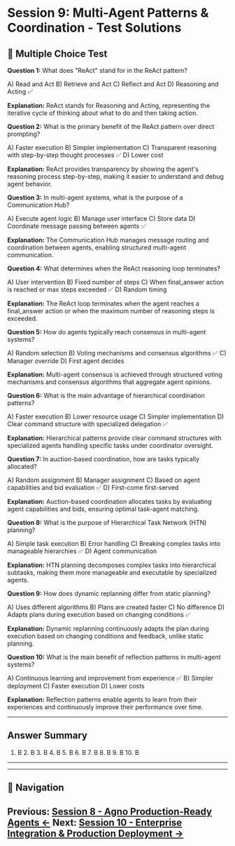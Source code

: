 # Session 9: Multi-Agent Patterns & Coordination - Test Solutions

## 📝 Multiple Choice Test

**Question 1:** What does "ReAct" stand for in the ReAct pattern?  

A) Read and Act
B) Retrieve and Act
C) Reflect and Act
D) Reasoning and Acting ✅

**Explanation:** ReAct stands for Reasoning and Acting, representing the iterative cycle of thinking about what to do and then taking action.

**Question 2:** What is the primary benefit of the ReAct pattern over direct prompting?  

A) Faster execution
B) Simpler implementation
C) Transparent reasoning with step-by-step thought processes ✅
D) Lower cost

**Explanation:** ReAct provides transparency by showing the agent's reasoning process step-by-step, making it easier to understand and debug agent behavior.

**Question 3:** In multi-agent systems, what is the purpose of a Communication Hub?  

A) Execute agent logic
B) Manage user interface
C) Store data
D) Coordinate message passing between agents ✅

**Explanation:** The Communication Hub manages message routing and coordination between agents, enabling structured multi-agent communication.

**Question 4:** What determines when the ReAct reasoning loop terminates?  

A) User intervention
B) Fixed number of steps
C) When final_answer action is reached or max steps exceeded ✅
D) Random timing

**Explanation:** The ReAct loop terminates when the agent reaches a final_answer action or when the maximum number of reasoning steps is exceeded.

**Question 5:** How do agents typically reach consensus in multi-agent systems?  

A) Random selection
B) Voting mechanisms and consensus algorithms ✅
C) Manager override
D) First agent decides

**Explanation:** Multi-agent consensus is achieved through structured voting mechanisms and consensus algorithms that aggregate agent opinions.

**Question 6:** What is the main advantage of hierarchical coordination patterns?  

A) Faster execution
B) Lower resource usage
C) Simpler implementation
D) Clear command structure with specialized delegation ✅

**Explanation:** Hierarchical patterns provide clear command structures with specialized agents handling specific tasks under coordinator oversight.

**Question 7:** In auction-based coordination, how are tasks typically allocated?  

A) Random assignment
B) Manager assignment
C) Based on agent capabilities and bid evaluation ✅
D) First-come first-served

**Explanation:** Auction-based coordination allocates tasks by evaluating agent capabilities and bids, ensuring optimal task-agent matching.

**Question 8:** What is the purpose of Hierarchical Task Network (HTN) planning?  

A) Simple task execution
B) Error handling
C) Breaking complex tasks into manageable hierarchies ✅
D) Agent communication

**Explanation:** HTN planning decomposes complex tasks into hierarchical subtasks, making them more manageable and executable by specialized agents.

**Question 9:** How does dynamic replanning differ from static planning?  

A) Uses different algorithms
B) Plans are created faster
C) No difference
D) Adapts plans during execution based on changing conditions ✅

**Explanation:** Dynamic replanning continuously adapts the plan during execution based on changing conditions and feedback, unlike static planning.

**Question 10:** What is the main benefit of reflection patterns in multi-agent systems?  

A) Continuous learning and improvement from experience ✅
B) Simpler deployment
C) Faster execution
D) Lower costs

**Explanation:** Reflection patterns enable agents to learn from their experiences and continuously improve their performance over time.

---

## Answer Summary

1. B  2. B  3. B  4. B  5. B  6. B  7. B  8. B  9. B  10. B

---
---

## 🧭 Navigation

**Previous:** [Session 8 - Agno Production-Ready Agents ←](Session8_Agno_Production_Ready_Agents.md)
**Next:** [Session 10 - Enterprise Integration & Production Deployment →](Session10_Enterprise_Integration_Production_Deployment.md)
---

